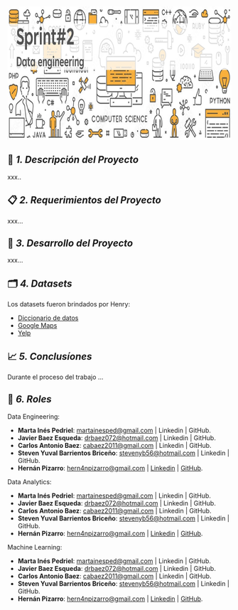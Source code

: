 <img src="Imagenes2\5.jpg" width="1010" height="300">



## 🚀 *1. Descripción del Proyecto*
xxx..

## 📋 *2. Requerimientos del Proyecto*
xxx...

## 📆 *3. Desarrollo del Proyecto*
xxx...

## 🗂️ *4. Datasets*

Los datasets fueron brindados por Henry:

- [Diccionario de datos](https://docs.google.com/document/d/1ASLMGAgrviicATaP1UJlflpmBCXtuSTHQGWdQMN6_2I/edit)
- [Google Maps](https://drive.google.com/drive/folders/1Wf7YkxA0aHI3GpoHc9Nh8_scf5BbD4DA)
- [Yelp](https://drive.google.com/drive/folders/1TI-SsMnZsNP6t930olEEWbBQdo_yuIZF)

## 📈 *5. Conclusíones*

Durante el proceso del trabajo ...


## 👥 *6. Roles*

Data Engineering:
- **Marta Inés Pedriel**: martainesped@gmail.com | Linkedin | GitHub.
- **Javier Baez Esqueda**: drbaez072@hotmail.com | Linkedin | GitHub.
- **Carlos Antonio Baez**: cabaez2011@gmail.com | Linkedin | GitHub.
- **Steven Yuval Barrientos Briceño**: stevenyb56@hotmail.com | Linkedin | GitHub.
- **Hernán Pizarro**: hern4npizarro@gmail.com | [Linkedin](www.linkedin.com/in/hernán-pizarro-683679268) | [GitHub](https://github.com/Hern4nOckham).

Data Analytics:
- **Marta Inés Pedriel**: martainesped@gmail.com | Linkedin | GitHub.
- **Javier Baez Esqueda**: drbaez072@hotmail.com | Linkedin | GitHub.
- **Carlos Antonio Baez**: cabaez2011@gmail.com | Linkedin | GitHub.
- **Steven Yuval Barrientos Briceño**: stevenyb56@hotmail.com | Linkedin | GitHub.
- **Hernán Pizarro**: hern4npizarro@gmail.com | [Linkedin](www.linkedin.com/in/hernán-pizarro-683679268) | [GitHub](https://github.com/Hern4nOckham).

Machine Learning:
- **Marta Inés Pedriel**: martainesped@gmail.com | Linkedin | GitHub.
- **Javier Baez Esqueda**: drbaez072@hotmail.com | Linkedin | GitHub.
- **Carlos Antonio Baez**: cabaez2011@gmail.com | Linkedin | GitHub.
- **Steven Yuval Barrientos Briceño**: stevenyb56@hotmail.com | Linkedin | GitHub.
- **Hernán Pizarro**: hern4npizarro@gmail.com | [Linkedin](www.linkedin.com/in/hernán-pizarro-683679268) | [GitHub](https://github.com/Hern4nOckham).




